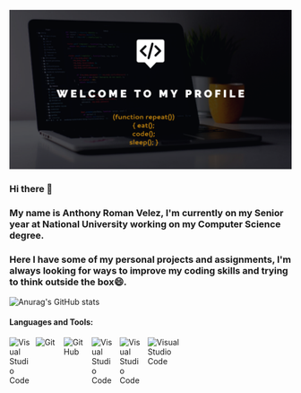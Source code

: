 


![Anurag's GitHub stats](https://github.com/AnthonyRomanVelez/AnthonyRomanVelez/blob/main/My%20project-1.png)
### Hi there 👋 
### My name is Anthony Roman Velez, I'm currently on my Senior year at National University working on my Computer Science degree.
### Here I have some of my personal projects and assignments, I'm always looking for ways to improve my coding skills and trying to think outside the box😄.

![Anurag's GitHub stats](https://github-readme-stats.vercel.app/api?username=AnthonyRomanVelez&show_icons=true&theme=dark)

#### Languages and Tools:

<img align="left" alt="Visual Studio Code" width="37px" src="https://cdn.jsdelivr.net/gh/devicons/devicon/icons/vscode/vscode-original.svg" style="padding-right:10px;" />                 
<img align="left" alt="Git" width="40px" src="https://cdn.jsdelivr.net/gh/devicons/devicon/icons/git/git-original.svg" style="padding-right:10px;" />
<img align="left" alt="GitHub" width="40px" src="https://user-images.githubusercontent.com/3369400/139447912-e0f43f33-6d9f-45f8-be46-2df5bbc91289.png" style="padding-right:10px;" />      
<img align="left" alt="Visual Studio Code" width="40px" src="https://cdn.jsdelivr.net/gh/devicons/devicon/icons/cplusplus/cplusplus-plain.svg" style="padding-right:10px;" />                  
<img align="left" alt="Visual Studio Code" width="40px" src="https://cdn.jsdelivr.net/gh/devicons/devicon/icons/c/c-original.svg" style="padding-right:10px;" />       <img align="left" alt="Visual Studio Code" width="58px" src="https://cdn.jsdelivr.net/gh/devicons/devicon/icons/java/java-original-wordmark.svg" style="padding-right:10px;" />          

<!--
**AnthonyRomanVelez/AnthonyRomanVelez** is a ✨ _special_ ✨ repository because its `README.md` (this file) appears on your GitHub profile.

Here are some ideas to get you started:

- 🔭 I’m currently working on ...
- 🌱 I’m currently learning ...
- 👯 I’m looking to collaborate on ...
- 🤔 I’m looking for help with ...
- 💬 Ask me about ...
- 📫 How to reach me: ...
- 😄 Pronouns: ...
- ⚡ Fun fact: ...
-->
